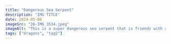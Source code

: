 ```yaml
---
title: "Dangerous Sea Serpent"
description: "IMG TITLE"
date: 2024-05-08
imageSrc: "26-IMG_3534.jpeg"
imageAlt: "This is a super dangerous sea serpent that is friends with a dragon."
tags: ["dragons", "tag2"]
---
```

